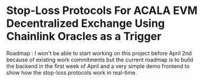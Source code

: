 # Stop-Loss Protocols For ACALA EVM Decentralized Exchange Using Chainlink Oracles as a Trigger

Roadmap : I won't be able to start working on this project before April 2nd because of existing work commitments but the current roadmap is to build the backend in the first week of April and a very simple demo frontend to show how the stop-loss protocols work in real-time.
